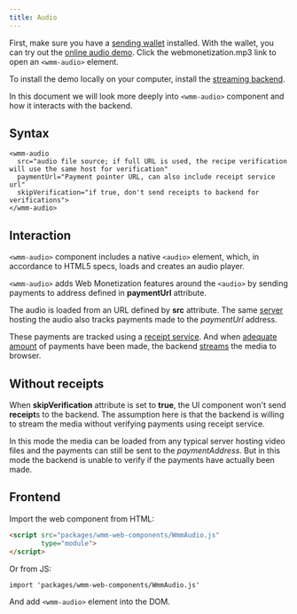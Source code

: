 ```yaml
---
title: Audio
---
```


First, make sure you have a [sending wallet](/docs/wallet-sending) installed. With the wallet, you can try out the [online audio demo](http://138.68.84.249:3009/). Click the webmonetization.mp3 link to open an ```<wmm-audio>``` element.

To install the demo locally on your computer, install the [streaming backend](/docs/examples-streaming).

In this document we will look more deeply into ```<wmm-audio>``` component and how it interacts with the backend.

## Syntax

```
<wmm-audio
  src="audio file source; if full URL is used, the recipe verification will use the same host for verification"
  paymentUrl="Payment pointer URL, can also include receipt service url"
  skipVerification="if true, don't send receipts to backend for verifications">
</wmm-audio>
```

## Interaction

```<wmm-audio>``` component includes a native ```<audio>``` element, which, in accordance to HTML5 specs, loads and creates an audio player.

```<wmm-audio>``` adds Web Monetization features around the ```<audio>``` by sending payments to address defined in **paymentUrl** attribute.

The audio is loaded from an URL defined by **src** attribute. The same [server](/docs/examples-streaming) hosting the audio also tracks payments made to the *paymentUrl* address.

These payments are tracked using a [receipt service](/docs/monetizationDemos#monetizationwithrecipeshtml). And when [adequate amount](/docs/examples-streaming#config) of payments have been made, the backend [streams](/docs/pipeStream) the media to browser.


## Without receipts

When **skipVerification** attribute is set to **true**, the UI component won't send **receipt**s to the backend. The assumption here is that the backend is willing to stream the media without verifying payments using receipt service.

In this mode the media can be loaded from any typical server hosting video files and the payments can still be sent to the *paymentAddress*. But in this mode the backend is unable to verify if the payments have actually been made.

## Frontend

Import the web component from HTML:

```HTML
<script src="packages/wmm-web-components/WmmAudio.js"
        type="module">
</script>
```

Or from JS:

```
import 'packages/wmm-web-components/WmmAudio.js'
```

And add ```<wmm-audio>``` element into the DOM.